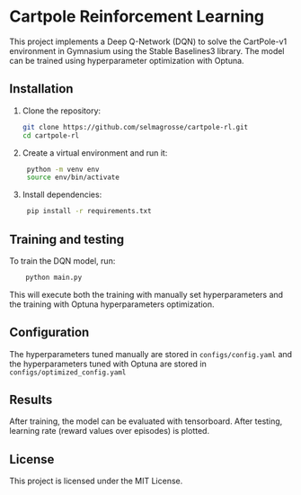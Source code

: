 # Cartpole Reinforcement Learning

This project implements a Deep Q-Network (DQN) to solve the CartPole-v1 environment in Gymnasium using the Stable Baselines3 library. The model can be trained using hyperparameter optimization with Optuna.

## Installation

1. Clone the repository:
   ```bash
   git clone https://github.com/selmagrosse/cartpole-rl.git
   cd cartpole-rl
2. Create a virtual environment and run it:
   ```bash
    python -m venv env
    source env/bin/activate
3. Install dependencies:
   ```bash
    pip install -r requirements.txt

## Training and testing
To train the DQN model, run:

```bash
    python main.py
```
This will execute both the training with manually set hyperparameters and the training with Optuna hyperparameters optimization.

## Configuration

The hyperparameters tuned manually are stored in ```configs/config.yaml``` and the hyperparameters tuned with Optuna are stored in ```configs/optimized_config.yaml```

## Results

After training, the model can be evaluated with tensorboard. After testing, learning rate (reward values over episodes) is plotted.

## License

This project is licensed under the MIT License.






